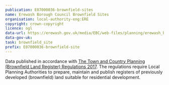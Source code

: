 ```yaml
---
publication: E07000036-brownfield-sites
name: Erewash Borough Council Brownfield Sites
organisation: local-authority-eng:ERE
copyright: crown-copyright
licence: ogl
data-url: https://erewash.gov.uk/media/EBC/web-files/planning/erewash_brownfieldlandregister_2017-12-05_rev1.csv
data-gov-uk: 
task: brownfield_site
prefix: E07000036-brownfield-site
---
```


Data published in accordance with [The Town and Country Planning (Brownfield Land Register) Regulations 2017](http://www.legislation.gov.uk/uksi/2017/403/contents/made).
The regulations require Local Planning Authorities to prepare, maintain and publish registers of previously developed (brownfield) land suitable for residential development.


